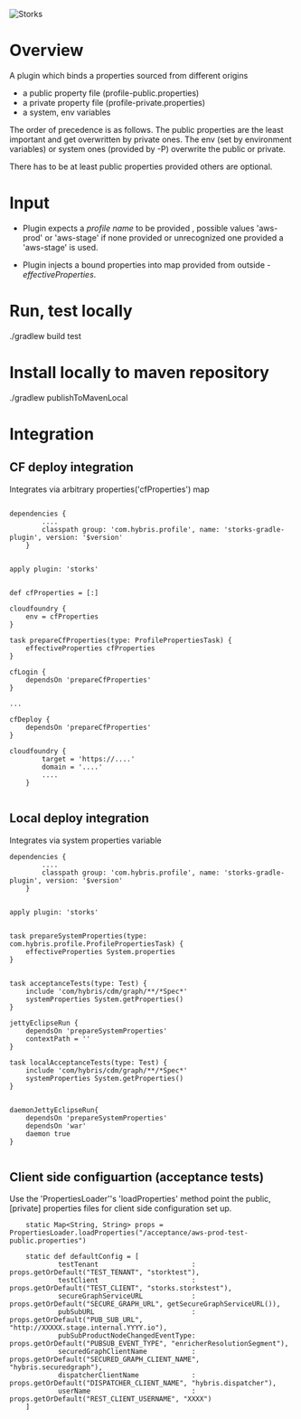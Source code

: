 ![Storks](https://stash.hybris.com/projects/CI/repos/cdm-commons/browse/storks.png?raw)

# Overview
A plugin which binds a properties sourced from different origins
* a public property file (profile-public.properties)
* a private property file (profile-private.properties)
* a system, env variables

The order of precedence is as follows.
The public properties are the least important and get overwritten by private ones.
The env (set by environment variables) or system ones (provided by -P) overwrite the public or private.

There has to be at least public properties provided others are optional.

# Input 
* Plugin expects a _profile name_ to be provided , possible values 'aws-prod' or 'aws-stage' if none provided or
unrecognized one provided a 'aws-stage' is used.

* Plugin injects a bound properties into map provided from outside - _effectiveProperties_.

# Run, test locally

./gradlew build test

# Install locally to maven repository

./gradlew publishToMavenLocal

# Integration

## CF deploy integration

Integrates via arbitrary properties('cfProperties') map

```

dependencies {
		....
		classpath group: 'com.hybris.profile', name: 'storks-gradle-plugin', version: '$version'
	}
	
	
apply plugin: 'storks'


def cfProperties = [:]

cloudfoundry {
	env = cfProperties
}

task prepareCfProperties(type: ProfilePropertiesTask) {
	effectiveProperties cfProperties
}

cfLogin {
	dependsOn 'prepareCfProperties'
}

...

cfDeploy {
	dependsOn 'prepareCfProperties'
}

cloudfoundry {
		target = 'https://....'
		domain = '....'
		....
	}


```

## Local deploy integration

Integrates via system properties variable


```
dependencies {
		....
		classpath group: 'com.hybris.profile', name: 'storks-gradle-plugin', version: '$version'
	}
	
	
apply plugin: 'storks'


task prepareSystemProperties(type: com.hybris.profile.ProfilePropertiesTask) {
	effectiveProperties System.properties
}


task acceptanceTests(type: Test) {
	include 'com/hybris/cdm/graph/**/*Spec*'
	systemProperties System.getProperties()
}

jettyEclipseRun {
	dependsOn 'prepareSystemProperties'
	contextPath = ''
}

task localAcceptanceTests(type: Test) {
	include 'com/hybris/cdm/graph/**/*Spec*'
	systemProperties System.getProperties()
}


daemonJettyEclipseRun{
	dependsOn 'prepareSystemProperties'
	dependsOn 'war'
	daemon true
}


```

## Client side configuartion (acceptance tests)

Use the 'PropertiesLoader''s 'loadProperties' method point the public, [private] properties files for client side configuration set up.


```
	static Map<String, String> props = PropertiesLoader.loadProperties("/acceptance/aws-prod-test-public.properties")

	static def defaultConfig = [
			testTenant                       : props.getOrDefault("TEST_TENANT", "storktest"),
			testClient                       : props.getOrDefault("TEST_CLIENT", "storks.storkstest"),
			secureGraphServiceURL            : props.getOrDefault("SECURE_GRAPH_URL", getSecureGraphServiceURL()),
			pubSubURL                        : props.getOrDefault("PUB_SUB_URL", "http://XXXXX.stage.internal.YYYY.io"),
			pubSubProductNodeChangedEventType: props.getOrDefault("PUBSUB_EVENT_TYPE", "enricherResolutionSegment"),
			securedGraphClientName           : props.getOrDefault("SECURED_GRAPH_CLIENT_NAME", "hybris.securedgraph"),
			dispatcherClientName             : props.getOrDefault("DISPATCHER_CLIENT_NAME", "hybris.dispatcher"),
			userName                         : props.getOrDefault("REST_CLIENT_USERNAME", "XXXX")
	]
	
```